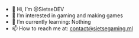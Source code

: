 - 👋 Hi, I’m @SietseDEV
- 👀 I’m interested in gaming and making games
- 🌱 I’m currently learning: Nothing
- 📫 How to reach me at: contact@sietsegaming.ml

<!---
SietseDEV/SietseDEV is a ✨ special ✨ repository because its `README.md` (this file) appears on your GitHub profile.
You can click the Preview link to take a look at your changes.
--->
